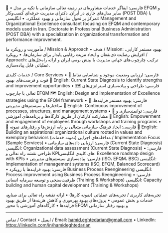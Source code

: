 👋 •	فارسی: ایفاگر خدمات مشاوره‌ای در زمینه تعالی سازمانی با تکیه بر مدل EFQM و سایر مدل‌های جاری در ایران. دکترای مدیریت حرفه‌ای کسب‌وکار (POST DBA) با تمرکز بر تحول سازمانی و بهبود عملکرد.
•	انگلیسی: Management and Organizational Excellence consultant focusing on EFQM and contemporary models used in Iran. Doctorate in Professional Business Administration (POST DBA) with a specialization in organizational transformation and performance improvement.

مأموریت و رویکرد ما / Mission & Approach
•	هدف / Mission: بهبود مستمر کارایی، افزایش رضایت ذی‌نفعان و ایجاد مزیت رقابتی پایدار برای سازمان‌ها.
•	رویکرد / Approach: ترکیب چارچوب‌های جهانی مدیریت با بینش بومی ایران و ارائه راه‌حل‌های عملیاتی قابل پیاده‌سازی.

خدمات کلیدی / Core Services
•	🔎 فارسی: ارزیابی وضعیت موجود و شناسایی نقاط قوت و فرصت‌های بهبود
🔎 English: Current State Diagnosis to identify strengths and improvement opportunities
•	🗺 فارسی: طراحی و پیاده‌سازی استراتژی‌های تعالی با چارچوب EFQM
🗺 English: Design and implementation of Excellence strategies using the EFQM framework
•	🚀 فارسی: بهبود مستمر فرایندها، ساختارها و سیستم‌های مدیریتی
🚀 English: Continuous improvement of processes, structures, and management systems
•	👥 فارسی: توانمندسازی و مشارکت کارکنان از طریق کارگاه‌ها و برنامه‌های آموزشی
👥 English: Empowerment and engagement of employees through workshops and training programs
•	🎯 فارسی: ایجاد فرهنگ سازمانی متعالی بر پایه ارزش‌ها و رفتارهای نمونه
🎯 English: Building an aspirational organizational culture rooted in values and exemplary behaviors
مداخله‌های اجرایی (نمونه خدمات) / Implementation Focus (Sample Services)
•	فارسی: ارزیابی داده‌های سازمانی (Current State Diagnosis)
انگلیسی: Organizational data assessment (Current State Diagnosis)
•	فارسی: طراحی نقشه راه تعالی و KPIهای کلیدی
انگلیسی: Excellence roadmap design with KPIs
•	فارسی: پیاده‌سازی سیستم‌های مدیریتی (ISO، EFQM، BSC)
انگلیسی: Implementation of management systems (ISO, EFQM, Balanced Scorecard)
•	فارسی: بهبود فرایندها با رویکرد Business Process Reengineering
انگلیسی: Process improvement using Business Process Reengineering
•	فارسی: ظرفیت‌سنجی و توسعه سرمایه انسانی (Training & Workshops)
انگلیسی: Capacity building and human capital development (Training & Workshops)

تجربه‌های کاربری / تجربه‌های عملیاتی (نمونه کارها)
•	ارائه نقشه راه تعالی برای صنایع، خدمات و بخش عمومی
•	پروژه‌های بهبود بهره‌وری و کاهش هزینه‌ها از طریق بهبود فرایندها
•	کارگاه‌های آموزشی با محور EFQM و بهبود رفتار سازمانی
________________________________________
تماس / Contact
•	ایمیل / Email: hamid.eghtedarian@gmail.com
•	LinkedIn: https://linkedin.com/in/hamideghtedarian
>
